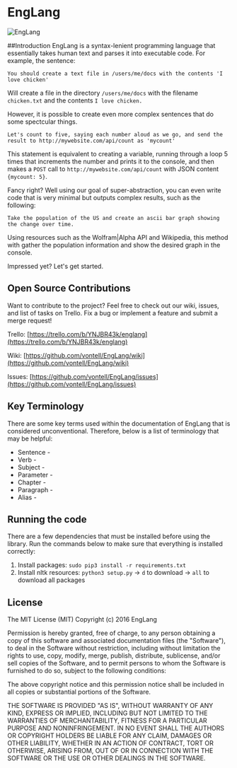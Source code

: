 # EngLang
![EngLang](http://s31.postimg.org/d7mshul0r/master.png "EngLang")

##Introduction
EngLang is a syntax-lenient programming language that essentially takes human text and parses it into executable code. For example, the sentence:
```EngLang
You should create a text file in /users/me/docs with the contents 'I love chicken'
```
Will create a file in the directory `/users/me/docs` with the filename `chicken.txt` and the contents `I love chicken.`

However, it is possible to create even more complex sentences that do some spectcular things.
```EngLang
Let's count to five, saying each number aloud as we go, and send the result to http://mywebsite.com/api/count as 'mycount'
```
This statement is equivalent to creating a variable, running through a loop 5 times that increments the number and prints it to the console, and then makes a `POST` call to `http://mywebsite.com/api/count` with JSON content `{mycount: 5}`.

Fancy right? Well using our goal of super-abstraction, you can even write code that is very minimal but outputs complex results, such as the following:
```EngLang
Take the population of the US and create an ascii bar graph showing the change over time.
```
Using resources such as the Wolfram|Alpha API and Wikipedia, this method with gather the population information and show the desired graph in the console.

Impressed yet? Let's get started.

## Open Source Contributions

Want to contribute to the project? Feel free to check out our wiki, issues, and list of tasks on Trello. Fix a bug or implement a feature and submit a merge request!

Trello: [https://trello.com/b/YNJBR43k/englang](https://trello.com/b/YNJBR43k/englang)

Wiki: [https://github.com/vontell/EngLang/wiki](https://github.com/vontell/EngLang/wiki)

Issues: [https://github.com/vontell/EngLang/issues](https://github.com/vontell/EngLang/issues)

## Key Terminology
There are some key terms used within the documentation of EngLang that is considered unconventional. Therefore, below is a list of terminology that may be helpful:


* Sentence - 
* Verb - 
* Subject -
* Parameter - 
* Chapter -
* Paragraph - 
* Alias - 

## Running the code
There are a few dependencies that must be installed before using the library. Run the commands below to make sure that everything is installed correctly:
1. Install packages: `sudo pip3 install -r requirements.txt`
2. Install nltk resources: `python3 setup.py` -> `d` to download -> `all` to download all packages

## License
The MIT License (MIT)
Copyright (c) 2016 EngLang

Permission is hereby granted, free of charge, to any person obtaining a copy of this software and associated documentation files (the "Software"), to deal in the Software without restriction, including without limitation the rights to use, copy, modify, merge, publish, distribute, sublicense, and/or sell copies of the Software, and to permit persons to whom the Software is furnished to do so, subject to the following conditions:

The above copyright notice and this permission notice shall be included in all copies or substantial portions of the Software.

THE SOFTWARE IS PROVIDED "AS IS", WITHOUT WARRANTY OF ANY KIND, EXPRESS OR IMPLIED, INCLUDING BUT NOT LIMITED TO THE WARRANTIES OF MERCHANTABILITY, FITNESS FOR A PARTICULAR PURPOSE AND NONINFRINGEMENT. IN NO EVENT SHALL THE AUTHORS OR COPYRIGHT HOLDERS BE LIABLE FOR ANY CLAIM, DAMAGES OR OTHER LIABILITY, WHETHER IN AN ACTION OF CONTRACT, TORT OR OTHERWISE, ARISING FROM, OUT OF OR IN CONNECTION WITH THE SOFTWARE OR THE USE OR OTHER DEALINGS IN THE SOFTWARE.